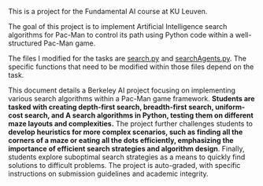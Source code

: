 
This is a project for the Fundamental AI course at KU Leuven.

The goal of this project is to implement Artificial Intelligence search algorithms for Pac-Man to control its path using Python code within a well-structured Pac-Man game.

The files I modified for the tasks are [search.py](https://github.com/tychu/Pac-Man/blob/main/search/search.py) and [searchAgents.py](https://github.com/tychu/Pac-Man/blob/main/search/searchAgents.py). The specific functions that need to be modified within those files depend on the task.

This document details a Berkeley AI project focusing on implementing various search algorithms within a Pac-Man game framework. **Students are tasked with creating depth-first search, breadth-first search, uniform-cost search, and A search algorithms in Python, testing them on different maze layouts and complexities.** The project further challenges students to **develop heuristics for more complex scenarios, such as finding all the corners of a maze or eating all the dots efficiently, emphasizing the importance of efficient search strategies and algorithm design**. Finally, students explore suboptimal search strategies as a means to quickly find solutions to difficult problems. The project is auto-graded, with specific instructions on submission guidelines and academic integrity.

